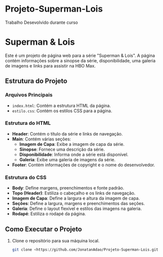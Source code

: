 # Projeto-Superman-Lois
Trabalho Desevolvido durante curso
# Superman & Lois

Este é um projeto de página web para a série "Superman & Lois". A página contém informações sobre a sinopse da série, disponibilidade, uma galeria de imagens e links para assistir na HBO Max.

## Estrutura do Projeto

### Arquivos Principais

- `index.html`: Contém a estrutura HTML da página.
- `estilo.css`: Contém os estilos CSS para a página.

### Estrutura do HTML

- **Header**: Contém o título da série e links de navegação.
- **Main**: Contém várias seções:
  - **Imagem de Capa**: Exibe a imagem de capa da série.
  - **Sinopse**: Fornece uma descrição da série.
  - **Disponibilidade**: Informa onde a série está disponível.
  - **Galeria**: Exibe uma galeria de imagens da série.
- **Footer**: Contém informações de copyright e o nome do desenvolvedor.

### Estrutura do CSS

- **Body**: Define margens, preenchimentos e fonte padrão.
- **Topo (Header)**: Estiliza o cabeçalho e os links de navegação.
- **Imagem de Capa**: Define a largura e altura da imagem de capa.
- **Seções**: Define a largura, margens e preenchimentos das seções.
- **Galeria**: Define o layout flexível e estilos das imagens na galeria.
- **Rodapé**: Estiliza o rodapé da página.


## Como Executar o Projeto

1. Clone o repositório para sua máquina local.
   ```bash
   git clone <https://github.com/JonatanAdao/Projeto-Superman-Lois.git>